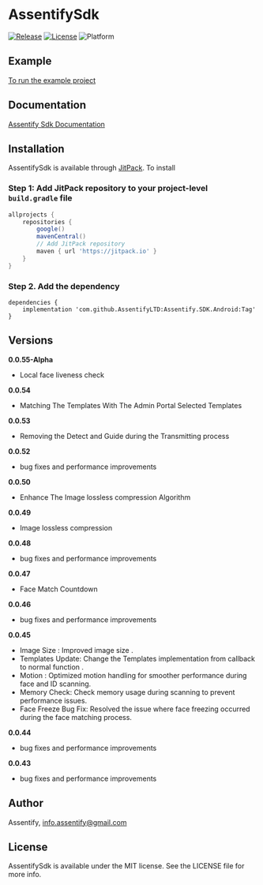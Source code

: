 # AssentifySdk

[![Release](https://jitpack.io/v/AssentifyLTD/Assentify.SDK.Android.svg)](https://jitpack.io/#AssentifyLTD/Assentify.SDK.Android)
[![License](https://img.shields.io/github/license/AssentifyLTD/Assentify.SDK.Android)](https://github.com/AssentifyLTD/Assentify.SDK.Android/blob/main/LICENSE)
![Platform](https://img.shields.io/badge/platform-Android-green)

## Example

[To run the example project](https://onedrive.live.com/?authkey=%21AMzZrtiLMczPWx0&id=1FA5B54185CEA738%21274&cid=1FA5B54185CEA738&parId=root&parQt=sharedby&o=OneUp)


## Documentation

[Assentify Sdk Documentation](https://onedrive.live.com/?authkey=%21AN2IEg459j8AyA0&id=1FA5B54185CEA738%21271&cid=1FA5B54185CEA738&parId=root&parQt=sharedby&o=OneUp)

## Installation

AssentifySdk is available through [JitPack](https://jitpack.io). To install

### Step 1: Add JitPack repository to your project-level `build.gradle` file

```gradle
allprojects {
    repositories {
        google()
        mavenCentral()
        // Add JitPack repository
        maven { url 'https://jitpack.io' }
    }
}
```

### Step 2. Add the dependency
```
dependencies {
    implementation 'com.github.AssentifyLTD:Assentify.SDK.Android:Tag'
}
```

## Versions

**0.0.55-Alpha**
- Local face liveness check

**0.0.54**
- Matching The Templates With The Admin Portal Selected Templates

**0.0.53**
- Removing the Detect and Guide during the Transmitting process

**0.0.52**
- bug fixes and performance improvements

**0.0.50**
- Enhance The Image lossless compression Algorithm

**0.0.49**
- Image lossless compression

**0.0.48**
- bug fixes and performance improvements

**0.0.47**
- Face Match Countdown

**0.0.46**
- bug fixes and performance improvements

**0.0.45**
- Image Size : Improved image size .
- Templates Update: Change the Templates implementation from callback to normal function .
- Motion : Optimized motion handling for smoother performance during face and ID scanning.
- Memory Check: Check memory usage during scanning to prevent performance issues.
- Face Freeze Bug Fix: Resolved the issue where face freezing occurred during the face matching process.

**0.0.44**
- bug fixes and performance improvements

**0.0.43**
- bug fixes and performance improvements

## Author

Assentify, info.assentify@gmail.com

## License

AssentifySdk is available under the MIT license. See the LICENSE file for more info.
